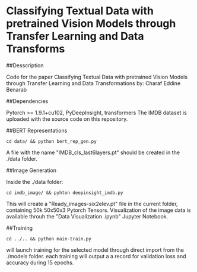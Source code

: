# Classifying Textual Data with pretrained Vision Models through Transfer Learning and Data Transforms

##Desscription

Code for the paper Classifying Textual Data with pretrained Vision Models through Transfer Learning and Data Transformations by: Charaf Eddine Benarab

##Dependencies

Pytorch >= 1.9.1+cu102, PyDeepInsight, transformers
The IMDB dataset is uploaded with the source code on this repository. 

##BERT Representations

```
cd data/ && python bert_rep_gen.py
```

A file with the name "IMDB_cls_last6layers.pt" should be created in the ./data folder.

##Image Generation 

Inside the ./data folder:

```
cd imdb_image/ && pyhton deepinsight_imdb.py 
```

This will create a "Ready_images-six2elev.pt" file in the current folder, containing 50k 50x50x3 Pytorch Tensors.
Visualization of the image data is available throuh the "Data Visualization .ipynb" Jupyter Notebook.

##Training 

```
cd ../.. && python main-train.py
```

will launch training for the selected model through direct import from the ./models folder.
each training will output a a record for validation loss and accuracy during 15 epochs.
